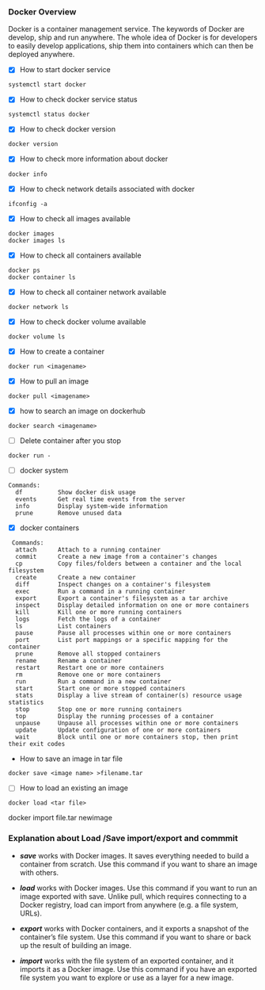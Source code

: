 ### Docker Overview
Docker is a container management service. The keywords of Docker are develop, ship and run anywhere. The whole idea of Docker is for developers to easily develop applications, ship them into containers which can then be deployed anywhere.

- [x] How to start docker service 
```
systemctl start docker
```
- [x] How to check docker service status
```
systemctl status docker
```
- [x] How to check docker version
```
docker version
```
- [x] How to check more information about docker 
```
docker info
```
- [x] How to check network details associated with docker
```
ifconfig -a
```
- [x] How to check all images available
```
docker images
docker images ls
```
- [x] How to check  all containers available
```
docker ps 
docker container ls
```
- [x] How to check all container network available 
```
docker network ls
```
- [x] How to check docker volume available 
```
docker volume ls
```

- [x] How to create a container
```
docker run <imagename>
```
- [x] How to pull an image
```
docker pull <imagename>
```
- [x] how to search an image on dockerhub
```
docker search <imagename>
```
- [ ] Delete container after you stop
```
docker run -
```
- [ ] docker system
```
Commands:
  df          Show docker disk usage
  events      Get real time events from the server
  info        Display system-wide information
  prune       Remove unused data
```
- [x] docker containers
```
 Commands:
  attach      Attach to a running container
  commit      Create a new image from a container's changes
  cp          Copy files/folders between a container and the local filesystem
  create      Create a new container
  diff        Inspect changes on a container's filesystem
  exec        Run a command in a running container
  export      Export a container's filesystem as a tar archive
  inspect     Display detailed information on one or more containers
  kill        Kill one or more running containers
  logs        Fetch the logs of a container
  ls          List containers
  pause       Pause all processes within one or more containers
  port        List port mappings or a specific mapping for the container
  prune       Remove all stopped containers
  rename      Rename a container
  restart     Restart one or more containers
  rm          Remove one or more containers
  run         Run a command in a new container
  start       Start one or more stopped containers
  stats       Display a live stream of container(s) resource usage statistics
  stop        Stop one or more running containers
  top         Display the running processes of a container
  unpause     Unpause all processes within one or more containers
  update      Update configuration of one or more containers
  wait        Block until one or more containers stop, then print their exit codes
```

- How to save an image in tar file
```
docker save <image name> >filename.tar
```

- [ ] How to load an existing an image
```
docker load <tar file>
```

docker import file.tar newimage



### Explanation about Load /Save import/export and commmit

- ***save*** works with Docker images. It saves everything needed to build a container from scratch. Use this command if you want to share an image with others.

- ***load*** works with Docker images. Use this command if you want to run an image exported with save. Unlike pull, which requires connecting to a Docker registry, load can import from anywhere (e.g. a file system, URLs).

- ***export*** works with Docker containers, and it exports a snapshot of the container’s file system. Use this command if you want to share or back up the result of building an image.

- ***import*** works with the file system of an exported container, and it imports it as a Docker image. Use this command if you have an exported file system you want to explore or use as a layer for a new image.

